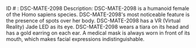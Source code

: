 ID # : DSC-MATE-2098
Description: DSC-MATE-2098 is a humanoid female of the Homo sapiens species. DSC-MATE-2098's most noticeable feature is the presence of spots over her body. DSC-MATE-2098 has a VR (Virtual Reality) Jade LED as its eye. DSC-MATE-2098 wears a tiara on its head and has a gold earring on each ear. A medical mask is always worn in front of its mouth, which makes facial expressions indistinguishable.